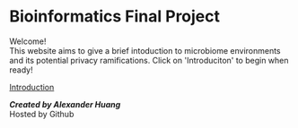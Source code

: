 # Bioinformatics Final Project

Welcome! <br/>
This website aims to give a brief intoduction to microbiome environments and its potential privacy ramifications. Click on 'Introduciton' to begin when ready! <br/>

[Introduction](https://ashuang2013.github.io/bioinformatics-final/Introduction) <br/>

__*Created by Alexander Huang*__ <br/>
Hosted by Github <br/>
